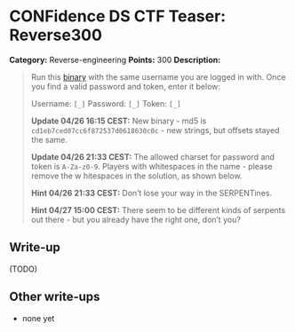 # CONFidence DS CTF Teaser: Reverse300

**Category:** Reverse-engineering
**Points:** 300
**Description:**

> Run this [binary](re300) with the same username you are logged in with. Once you find a valid password and token, enter it below:
>
> Username: `[_]`
> Password: `[_]`
> Token: `[_]`
>
> **Update 04/26 16:15 CEST:** New binary - md5 is `cd1eb7ced07cc6f872537d0618630c0c` - new strings, but offsets stayed the same.
>
> **Update 04/26 21:33 CEST:**
> The allowed charset for password and token is `A-Za-z0-9`. Players with whitespaces in the name - please remove the w hitespaces in the solution, as shown below.
>
> **Hint 04/26 21:33 CEST:**
> Don’t lose your way in the SERPENTines.
>
> **Hint 04/27 15:00 CEST:**
> There seem to be different kinds of serpents out there - but you already have the right one, don’t you?

## Write-up

(TODO)

## Other write-ups

* none yet
